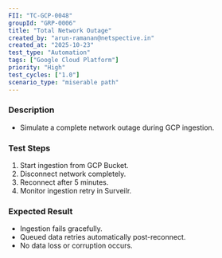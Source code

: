 ```yaml
---
FII: "TC-GCP-0048"
groupId: "GRP-0006"
title: "Total Network Outage"
created_by: "arun-ramanan@netspective.in"
created_at: "2025-10-23"
test_type: "Automation"
tags: ["Google Cloud Platform"]
priority: "High"
test_cycles: ["1.0"]
scenario_type: "miserable path"
---
```

### Description
- Simulate a complete network outage during GCP ingestion.

### Test Steps
1. Start ingestion from GCP Bucket.  
2. Disconnect network completely.  
3. Reconnect after 5 minutes.  
4. Monitor ingestion retry in Surveilr.

### Expected Result
- Ingestion fails gracefully.  
- Queued data retries automatically post-reconnect.  
- No data loss or corruption occurs.
